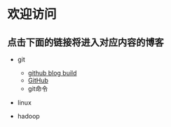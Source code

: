 # 欢迎访问
## 点击下面的链接将进入对应内容的博客
- git
	- [github blog build](https://youarecute.github.io/git/blog)
	- [GitHub](http://github.com)
	- git命令
- linux

- hadoop

